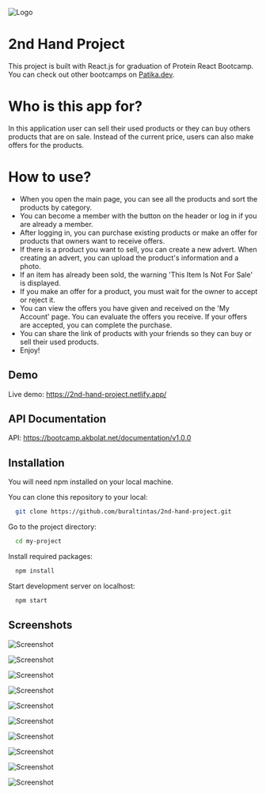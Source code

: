 ![Logo](https://i.ibb.co/T1yrJpt/logo.png)

# 2nd Hand Project

This project is built with React.js for graduation of Protein React Bootcamp. You can check out other bootcamps on [Patika.dev](https://www.patika.dev/tr/bootcamp).

# Who is this app for?

In this application user can sell their used products or they can buy others products that are on sale. Instead of the current price, users can also make offers for the products.

# How to use?

- When you open the main page, you can see all the products and sort the products by category.
- You can become a member with the button on the header or log in if you are already a member.
- After logging in, you can purchase existing products or make an offer for products that owners want to receive offers.
- If there is a product you want to sell, you can create a new advert. When creating an advert, you can upload the product's information and a photo.
- If an item has already been sold, the warning 'This Item Is Not For Sale' is displayed.
- If you make an offer for a product, you must wait for the owner to accept or reject it.
- You can view the offers you have given and received on the 'My Account' page. You can evaluate the offers you receive. If your offers are accepted, you can complete the purchase.
- You can share the link of products with your friends so they can buy or sell their used products.
- Enjoy!

## Demo

Live demo: https://2nd-hand-project.netlify.app/

## API Documentation

API: https://bootcamp.akbolat.net/documentation/v1.0.0

## Installation

You will need npm installed on your local machine.

You can clone this repository to your local:

```bash
  git clone https://github.com/buraltintas/2nd-hand-project.git
```

Go to the project directory:

```bash
  cd my-project
```

Install required packages:

```bash
  npm install
```

Start development server on localhost:

```bash
  npm start
```

## Screenshots

![Screenshot](https://i.ibb.co/r0qXC6f/1.png)

![Screenshot](https://i.ibb.co/Bt2HNCW/2.png)

![Screenshot](https://i.ibb.co/n0DCrWh/3.png)

![Screenshot](https://i.ibb.co/VVhhg78/4.png)

![Screenshot](https://i.ibb.co/kJLRywR/5.png)

![Screenshot](https://i.ibb.co/yQZKJzk/6.png)

![Screenshot](https://i.ibb.co/St780qK/7.png)

![Screenshot](https://i.ibb.co/k9vqNv3/8.png)

![Screenshot](https://i.ibb.co/jwmgjc3/9.png)

![Screenshot](https://i.ibb.co/Wc3n1Ph/10.png)
